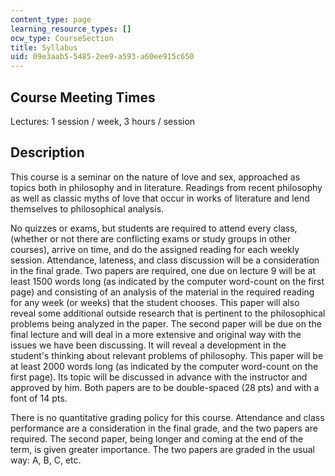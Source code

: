 ```yaml
---
content_type: page
learning_resource_types: []
ocw_type: CourseSection
title: Syllabus
uid: 09e3aab5-5485-2ee9-a593-a60ee915c650
---
```


Course Meeting Times
--------------------

Lectures: 1 session / week, 3 hours / session

Description
-----------

This course is a seminar on the nature of love and sex, approached as topics both in philosophy and in literature. Readings from recent philosophy as well as classic myths of love that occur in works of literature and lend themselves to philosophical analysis.

No quizzes or exams, but students are required to attend every class, (whether or not there are conflicting exams or study groups in other courses), arrive on time, and do the assigned reading for each weekly session. Attendance, lateness, and class discussion will be a consideration in the final grade. Two papers are required, one due on lecture 9 will be at least 1500 words long (as indicated by the computer word-count on the first page) and consisting of an analysis of the material in the required reading for any week (or weeks) that the student chooses. This paper will also reveal some additional outside research that is pertinent to the philosophical problems being analyzed in the paper. The second paper will be due on the final lecture and will deal in a more extensive and original way with the issues we have been discussing. It will reveal a development in the student's thinking about relevant problems of philosophy. This paper will be at least 2000 words long (as indicated by the computer word-count on the first page). Its topic will be discussed in advance with the instructor and approved by him. Both papers are to be double-spaced (28 pts) and with a font of 14 pts.

There is no quantitative grading policy for this course. Attendance and class performance are a consideration in the final grade, and the two papers are required. The second paper, being longer and coming at the end of the term, is given greater importance. The two papers are graded in the usual way: A, B, C, etc.